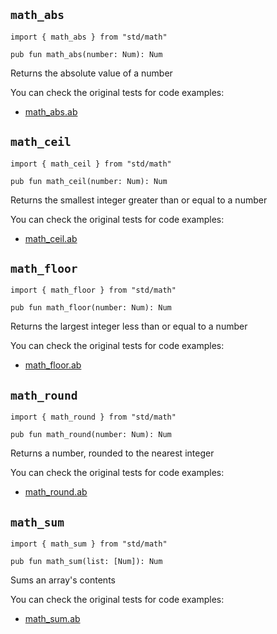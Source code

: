 ## `math_abs`

```ab
import { math_abs } from "std/math"
```

```ab
pub fun math_abs(number: Num): Num 
```

Returns the absolute value of a number



You can check the original tests for code examples:
* [math_abs.ab](https://github.com/amber-lang/amber/blob/0.4.0-alpha/src/tests/stdlib/math_abs.ab)

## `math_ceil`

```ab
import { math_ceil } from "std/math"
```

```ab
pub fun math_ceil(number: Num): Num 
```

Returns the smallest integer greater than or equal to a number



You can check the original tests for code examples:
* [math_ceil.ab](https://github.com/amber-lang/amber/blob/0.4.0-alpha/src/tests/stdlib/math_ceil.ab)

## `math_floor`

```ab
import { math_floor } from "std/math"
```

```ab
pub fun math_floor(number: Num): Num 
```

Returns the largest integer less than or equal to a number



You can check the original tests for code examples:
* [math_floor.ab](https://github.com/amber-lang/amber/blob/0.4.0-alpha/src/tests/stdlib/math_floor.ab)

## `math_round`

```ab
import { math_round } from "std/math"
```

```ab
pub fun math_round(number: Num): Num 
```

Returns a number, rounded to the nearest integer



You can check the original tests for code examples:
* [math_round.ab](https://github.com/amber-lang/amber/blob/0.4.0-alpha/src/tests/stdlib/math_round.ab)

## `math_sum`

```ab
import { math_sum } from "std/math"
```

```ab
pub fun math_sum(list: [Num]): Num 
```

Sums an array's contents



You can check the original tests for code examples:
* [math_sum.ab](https://github.com/amber-lang/amber/blob/0.4.0-alpha/src/tests/stdlib/math_sum.ab)

